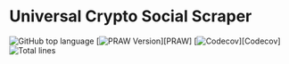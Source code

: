 # Universal Crypto Social Scraper 

![GitHub top language](https://img.shields.io/github/languages/top/nazihkalo/Crypto-Social-Scraper-App?logo=Python)
[![PRAW Version](https://img.shields.io/badge/PRAW-7.3.0-red?logo=Reddit)][PRAW]
[![Codecov](https://img.shields.io/codecov/c/gh/nazihkalo/Crypto-Social-Scraper-App?logo=Codecov)][Codecov]
![Total lines](https://img.shields.io/tokei/lines/github/nazihkalo/Crypto-Social-Scraper-App)
